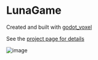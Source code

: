 # LunaGame
 Created and built with [godot_voxel](https://github.com/Zylann/godot_voxel)

See the [project page for details](https://ldjam.com/events/ludum-dare/53/luna)

![image](https://github.com/user-attachments/assets/9f135d22-bb08-4d81-beb6-20226cdd4819)
